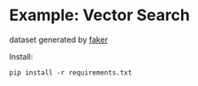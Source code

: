 # Example: Vector Search

dataset generated by [faker]()

Install: 

```
pip install -r requirements.txt
``` 